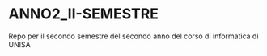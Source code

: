 # ANNO2_II-SEMESTRE
Repo per il secondo semestre del secondo anno del corso di informatica di UNISA
